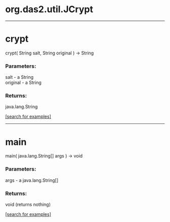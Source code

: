 # org.das2.util.JCrypt
***
<a name="crypt"></a>
# crypt
crypt( String salt, String original ) &rarr; String



### Parameters:
salt - a String
<br>original - a String

### Returns:
java.lang.String


<a href="https://github.com/autoplot/dev/search?q=crypt&unscoped_q=crypt">[search for examples]</a>

***
<a name="main"></a>
# main
main( java.lang.String[] args ) &rarr; void



### Parameters:
args - a java.lang.String[]

### Returns:
void (returns nothing)


<a href="https://github.com/autoplot/dev/search?q=main&unscoped_q=main">[search for examples]</a>

